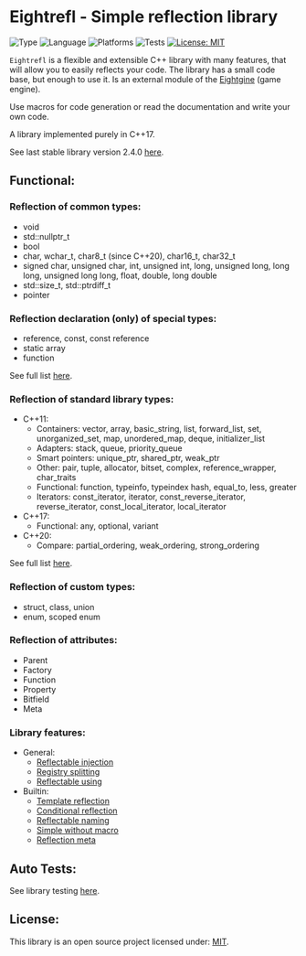 # Eightrefl - Simple reflection library 

![Type](https://img.shields.io/badge/type-engine%20module-%235a6770)
![Language](https://img.shields.io/badge/language-C%2B%2B-blue)
![Platforms](https://img.shields.io/badge/platforms-Windows%20%7C%20Linux%20%7C%20macOS-red)
![Tests](https://img.shields.io/badge/tests-automated-yellow)
[![License: MIT](https://img.shields.io/badge/license-MIT-green)](https://opensource.org/license/mit)

`Eightrefl` is a flexible and extensible C++ library with many features, that will allow you to easily reflects your code. The library has a small code base, but enough to use it. Is an external module of the [Eightgine](https://github.com/MathDivergent/Eightgine) (game engine).

Use macros for code generation or read the documentation and write your own code. 

A library implemented purely in C++17.

See last stable library version 2.4.0 [here](https://github.com/MathDivergent/Eightrefl/releases).

## Functional: 

### Reflection of common types:
- void
- std::nullptr_t
- bool
- char, wchar_t, char8_t (since C++20), char16_t, char32_t
- signed char, unsigned char, int, unsigned int, long, unsigned long, long long, unsigned long long, float, double, long double
- std::size_t, std::ptrdiff_t
- pointer 

### Reflection declaration (only) of special types:
- reference, const, const reference
- static array
- function 

See full list [here](https://github.com/MathDivergent/Eightrefl/tree/master/include/Eightrefl/BuiltIn). 

### Reflection of standard library types:
- C++11:
  - Containers: vector, array, basic_string, list, forward_list, set, unorganized_set, map, unordered_map, deque, initializer_list
  - Adapters: stack, queue, priority_queue
  - Smart pointers: unique_ptr, shared_ptr, weak_ptr
  - Other: pair, tuple, allocator, bitset, complex, reference_wrapper, char_traits
  - Functional: function, typeinfo, typeindex hash, equal_to, less, greater
  - Iterators: const_iterator, iterator, const_reverse_iterator, reverse_iterator, const_local_iterator, local_iterator
- C++17:
  - Functional: any, optional, variant
- C++20:
  - Compare: partial_ordering, weak_ordering, strong_ordering 

See full list [here](https://github.com/MathDivergent/Eightrefl/tree/master/include/Eightrefl/Standard). 

### Reflection of custom types:
- struct, class, union
- enum, scoped enum 

### Reflection of attributes:
- Parent
- Factory
- Function
- Property
- Bitfield
- Meta

### Library features:
- General:
  - [Reflectable injection](https://github.com/MathDivergent/Eightrefl/blob/master/test/TestInjection.cpp)
  - [Registry splitting](https://github.com/MathDivergent/Eightrefl/blob/master/src/Eightrefl/Standard/any.cpp)
  - [Reflectable using](https://github.com/MathDivergent/Eightrefl/blob/master/test/TestUsing.cpp)
- Builtin:
  - [Template reflection](https://github.com/MathDivergent/Eightrefl/blob/master/include/Eightrefl/Standard/stack.hpp)
  - [Conditional reflection](https://github.com/MathDivergent/Eightrefl/blob/master/include/Eightrefl/Standard/set.hpp)
  - [Reflectable naming](https://github.com/MathDivergent/Eightrefl/blob/master/include/Eightrefl/BuiltIn/Aliasing.hpp)
  - [Simple without macro](https://github.com/MathDivergent/Eightrefl/blob/master/test/TestWithoutMacro.cpp)
  - [Reflection meta](https://github.com/MathDivergent/Eightrefl/blob/master/test/TestMeta.cpp)
## Auto Tests:
See library testing [here](https://github.com/MathDivergent/Eightrefl/tree/master/test). 

## License:
This library is an open source project licensed under: [MIT](https://opensource.org/licenses/MIT).
